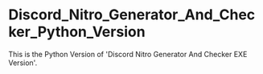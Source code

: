 # Discord_Nitro_Generator_And_Checker_Python_Version
This is the Python Version of 'Discord Nitro Generator And Checker EXE Version'.
